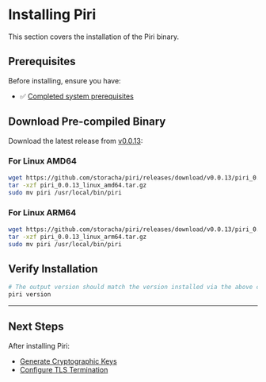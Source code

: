 # Installing Piri

This section covers the installation of the Piri binary.

## Prerequisites

Before installing, ensure you have:
- ✅ [Completed system prerequisites](./prerequisites.md)

## Download Pre-compiled Binary

Download the latest release from [v0.0.13](https://github.com/storacha/piri/releases/tag/v0.0.13):

### For Linux AMD64
```bash
wget https://github.com/storacha/piri/releases/download/v0.0.13/piri_0.0.13_linux_amd64.tar.gz
tar -xzf piri_0.0.13_linux_amd64.tar.gz
sudo mv piri /usr/local/bin/piri
```

### For Linux ARM64
```bash
wget https://github.com/storacha/piri/releases/download/v0.0.13/piri_0.0.13_linux_arm64.tar.gz
tar -xzf piri_0.0.13_linux_arm64.tar.gz
sudo mv piri /usr/local/bin/piri
```

## Verify Installation

```bash
# The output version should match the version installed via the above command
piri version
```

---

## Next Steps

After installing Piri:
- [Generate Cryptographic Keys](./key-generation.md)
- [Configure TLS Termination](./tls-termination.md)